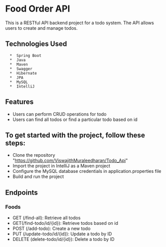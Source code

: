 # Food Order API


This is a RESTful API backend project for a todo system. The API allows users to create and manage todos.

## Technologies Used
      *  Spring Boot
      *  Java
      *  Maven
      *  Swagger
      *  Hibernate
      *  JPA
      *  MySQL
      *  IntelliJ

## Features
  *  Users can perform CRUD operations for todo
  *  Users can find all todos or find a particular todo based on id

## To get started with the project, follow these steps:


  *  Clone the repository "https://github.com/ViswajithMuraleedharan/Todo_Api"
   * Import the project in IntelliJ as a Maven project
   * Configure the MySQL database credentials in application.properties file
   * Build and run the project

## Endpoints
### Foods
* GET (/find-all): Retrieve all todos
* GET(/find-todo/id/{id}): Retrieve todos based on id
* POST (/add-todo): Create a new todo
* PUT (/update-todo/id/{id}): Update a todo by ID
* DELETE (delete-todo/id/{id}): Delete a todo by ID
